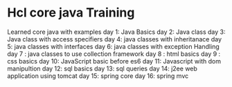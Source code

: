 # Hcl core java Training

Learned core java with examples
day 1: Java Basics
day 2: Java class
day 3: Java class with access specifiers
day 4: java classes with inheritanace
day 5: java classes with interfaces
day 6: java classes with exception Handling
day 7 : java classes to use collection framework
day 8 : html basics
day 9 : css  basics
day 10: JavaScript basic before es6
day 11: Javascript with dom manipultion
day 12: sql basics
day 13: sql queries
day 14: j2ee web application using tomcat
day 15: spring core
day 16: spring mvc

